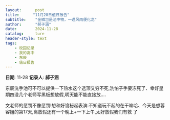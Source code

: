 ```yaml
---
layout:      post
title:      "11月28日值日报告"
subtitle:    "金鳞岂是池中物，一遇风雨便化龙"
author:      "郝子涵"
date:        2024-11-28
catalog:     ture
header-style: text
tags: 
    - 校园记录
    - 我的高中
    - 东辰
    - 值日报告
---
```


**日期**: 11-28
**记录人**: **郝子涵**

东辰洗手池可不可以提供一下热水这个选顶又穷不死,洗怕子手要冻死了、幸好星期四没几个老师写黑板想放假,明天能不能直接放.…

文老师的惩罚不像惩罚!想和好诡秘起表演:不知道玩不起的在干嘛哈、今天是想蓉容姐的第17天,离放假还有一个晚上+一下上午,太好放假我们有救 了

